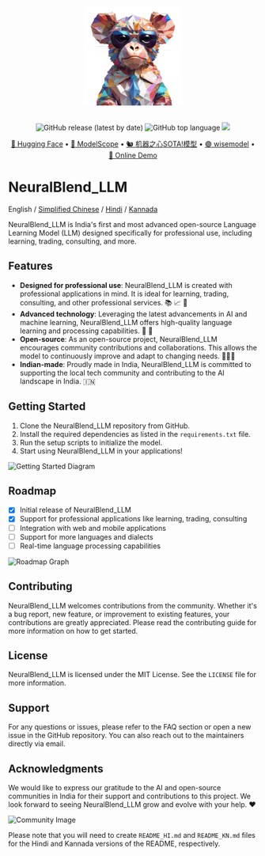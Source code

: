 <p align="center">
    <br>
<div align="center">
  <img src="./logo.png" alt="NeuralBlend_LLM Logo" width="200" />
</div>    <br>
</p>
<p align="center">
    <img alt="GitHub release (latest by date)" src="https://img.shields.io/github/v/release/ymcui/Chinese-LLaMA-Alpaca-3">
    <img alt="GitHub top language" src="https://img.shields.io/github/languages/top/ymcui/Chinese-LLaMA-Alpaca-3">
    <a href="https://app.codacy.com/gh/ymcui/Chinese-LLaMA-Alpaca-3/dashboard?utm_source=gh&utm_medium=referral&utm_content=&utm_campaign=Badge_grade"><img src="https://app.codacy.com/project/badge/Grade/142d688425494644b5b156068f55370d"/></a>
</p>
<p align="center">
    <a href="https://huggingface.co/hfl">🤗 Hugging Face</a> •
    <a href="https://modelscope.cn/profile/ChineseAlpacaGroup">🤖 ModelScope</a> •
    <a href="https://sota.jiqizhixin.com/project/chinese-llama-alpaca-3">🐿️ 机器之心SOTA!模型</a> •
    <a href="https://wisemodel.cn/models/ChineseAlpacaGroup/llama-3-chinese-8b-instruct-v3">🟣 wisemodel</a> •
    <a href="https://huggingface.co/spaces/hfl-rc/llama-3-chinese-8b-instruct-demo">🤗 Online Demo</a>
</p>

# NeuralBlend_LLM

English / [Simplified Chinese](./README_CN.md) / [Hindi](./README_HI.md) / [Kannada](./README_KN.md)

NeuralBlend_LLM is India's first and most advanced open-source Language Learning Model (LLM) designed specifically for professional use, including learning, trading, consulting, and more.

## Features

- **Designed for professional use**: NeuralBlend_LLM is created with professional applications in mind. It is ideal for learning, trading, consulting, and other professional services. :books: :chart_with_upwards_trend: :briefcase:
- **Advanced technology**: Leveraging the latest advancements in AI and machine learning, NeuralBlend_LLM offers high-quality language learning and processing capabilities. :robot: :brain:
- **Open-source**: As an open-source project, NeuralBlend_LLM encourages community contributions and collaborations. This allows the model to continuously improve and adapt to changing needs. :people_holding_hands:
- **Indian-made**: Proudly made in India, NeuralBlend_LLM is committed to supporting the local tech community and contributing to the AI landscape in India. :india:

## Getting Started

1. Clone the NeuralBlend_LLM repository from GitHub.
2. Install the required dependencies as listed in the `requirements.txt` file.
3. Run the setup scripts to initialize the model.
4. Start using NeuralBlend_LLM in your applications!

![Getting Started Diagram](./images/getting_started_diagram.png)

## Roadmap

- [x] Initial release of NeuralBlend_LLM
- [x] Support for professional applications like learning, trading, consulting
- [ ] Integration with web and mobile applications
- [ ] Support for more languages and dialects
- [ ] Real-time language processing capabilities

![Roadmap Graph](./images/roadmap_graph.png)

## Contributing

NeuralBlend_LLM welcomes contributions from the community. Whether it's a bug report, new feature, or improvement to existing features, your contributions are greatly appreciated. Please read the contributing guide for more information on how to get started.

## License

NeuralBlend_LLM is licensed under the MIT License. See the `LICENSE` file for more information.

## Support

For any questions or issues, please refer to the FAQ section or open a new issue in the GitHub repository. You can also reach out to the maintainers directly via email.

## Acknowledgments

We would like to express our gratitude to the AI and open-source communities in India for their support and contributions to this project. We look forward to seeing NeuralBlend_LLM grow and evolve with your help. :heart:

![Community Image](./images/community_image.png)

Please note that you will need to create `README_HI.md` and `README_KN.md` files for the Hindi and Kannada versions of the README, respectively.
